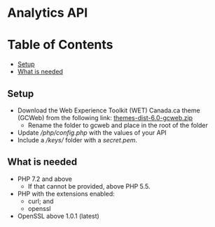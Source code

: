 # Analytics API

# Table of Contents #
  * [Setup](#setup)
  * [What is needed](#what-is-needed)

## Setup

* Download the Web Experience Toolkit (WET) Canada.ca theme (GCWeb) from the following link: [themes-dist-6.0-gcweb.zip](https://github.com/wet-boew/GCWeb/releases/download/v6.0/themes-dist-6.0-gcweb.zip)
  * Rename the folder to gcweb and place in the root of the folder
* Update */php/config.php* with the values of your API
* Include a */keys/* folder with a *secret.pem*.

## What is needed

* PHP 7.2 and above
  * If that cannot be provided, above PHP 5.5.
* PHP with the extensions enabled:
  * curl; and
  * openssl
* OpenSSL above 1.0.1 (latest)
